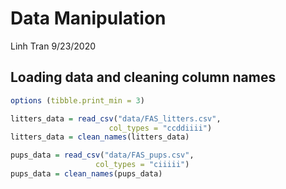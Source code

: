 Data Manipulation
================
Linh Tran
9/23/2020

## Loading data and cleaning column names

``` r
options (tibble.print_min = 3)

litters_data = read_csv("data/FAS_litters.csv", 
                      col_types = "ccddiiii")
litters_data = clean_names(litters_data)

pups_data = read_csv("data/FAS_pups.csv",
                   col_types = "ciiiii")
pups_data = clean_names(pups_data)
```
